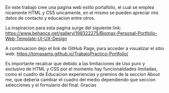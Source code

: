 En este trabajo cree una pagina web estilo portafolio, el cual se emplea nicamente HTML y CSS unicamente, en el mismo se pueden apreciar mis datos de contacto y educacion entre otros.

La inspiracion para esta pagina surge del siguiente link: https://www.behance.net/gallery/198322275/Biomax-Personal-Portfolio-Web-Template-UI-UX-Design

A continuacion dejo el link de GitHub Page, para acceder a visualizar el sitio web:
https://tomasams.github.io/TrabajoPractico-Portfolio/

Es importante recalcar que debido a las limitaciones de Uso puro y exclusivo de HTML y CSS por el momento hay funcionalidades limitadas, como el cuadro de Educacion experiencias y premios de la seccion About me, que deberia cambiar el cuadro del medio dependiendo que seccion selecciones y el fornulario del final.
Gracias
